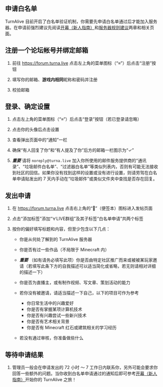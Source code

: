 ## 申请白名单

TurnAlive 目前开启了白名单验证机制，你需要先申请白名单通过后才能加入服务器。在申请前强烈建议先阅读[开幕（新人指南）](/game/Opening)和[服务器规则建议](/game/Rules)两章和相关页面。

## 注册一个论坛帐号并绑定邮箱

1. 前往 https://forum.turna.live 点击左上角的菜单图标（“≡”）后点击“注册”按钮

1. 填写你的邮箱、**游戏内相同**昵称和密码并注册

1. 校验邮箱

## 登录、确定设置

1. 点击左上角的菜单图标（“≡”）后点击“登录”按钮（若已登录请忽略）

1. 点击你的头像后点击设置

1. 查看弹出页面中的“通知”一栏

1. 确保“有人回复了你”和“有人提及了你”后方的邮箱一栏图示为“✓”

1. ***重要*** 请将 `noreply@turna.live` 加入你所使用的邮件服务提供商的“通讯录”、“垃圾邮件白名单”、“过滤器白名单”等类似列表内，否则有可能无法接收到社区的回信。如果你没有找到这样的设置或没有进行设置，则请劳驾在白名单申请贴发出的 7 天内手动在“垃圾邮件”或类似文件夹中查找是否存在回复。

## 发出申请

1. 在 https://forum.turna.live 点击右上角的“📓”（便签本）图标进入发帖页面

1. 点击“添加标签”添加“∀LIVE群组”及其子标签“白名单申请”共两个标签

1. 按你的偏好填写标题和内容，但至少包含以下几点：
    - 你是从何处了解到的 TurnAlive 服务器
    - 你是否有过一些作品（不局限于 Minecraft 内）
    - ***重要*** （如有请务必填写此项）你是否由特定社区推广而来或被被某玩家邀请（若填写此条下方的自我描述可以适当简化或省略，若无则请相对详细的描述一下）
    - 你是否为直播主，或有制作视频、写文章、策划活动的能力

    - 若你没有被邀请，请适当描述一下自己，以下的项目可作为参考

      - 你日常生活中的兴趣爱好
      - 你是否有掌握某项计算机技术
      - 你是否有兴趣尝试一些新兴技术
      - 你是否有艺术相关背景
      - 你是否有 Minecraft 红石或建筑相关的学习经历

    - 若没有通过审核，你准备做些什么

## 等待申请结果
1. 管理员一般会在申请发出的 72 小时 ～ 7 工作日内联系你，另外可能会要求你回答一些额外的问题。当你收到白名单申请通过的通知后即可参考[开幕（新人指南）](/game/Opening)开始你的 TurnAlive 之旅！
